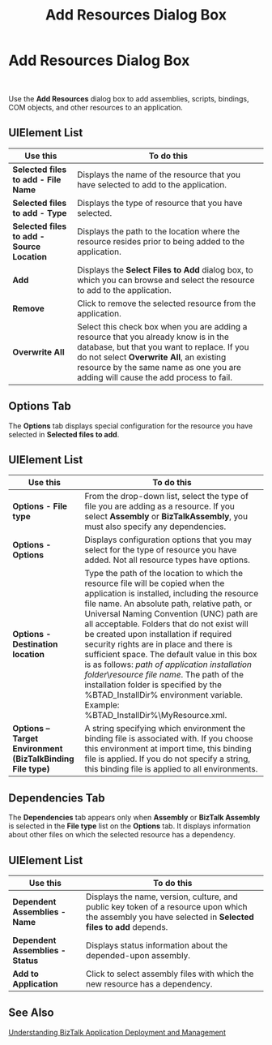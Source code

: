 ﻿---
title: Add Resources Dialog Box
TOCTitle: Add Resources Dialog Box
ms:assetid: c3e28cea-aeb2-4d93-a45e-faaa5a6d6533
ms:mtpsurl: https://msdn.microsoft.com/library/Aa547874(v=BTS.80)
ms:contentKeyID: 51531139
ms.date: 08/30/2017
mtps_version: v=BTS.80
f1_keywords:
- bts10.admin.resources.add
---

# Add Resources Dialog Box

 

Use the **Add Resources** dialog box to add assemblies, scripts, bindings, COM objects, and other resources to an application.

## UIElement List

<table>
<thead>
<tr class="header">
<th>Use this</th>
<th>To do this</th>
</tr>
</thead>
<tbody>
<tr class="odd">
<td><strong>Selected files to add - File Name</strong></td>
<td>Displays the name of the resource that you have selected to add to the application.</td>
</tr>
<tr class="even">
<td><strong>Selected files to add - Type</strong></td>
<td>Displays the type of resource that you have selected.</td>
</tr>
<tr class="odd">
<td><strong>Selected files to add - Source Location</strong></td>
<td>Displays the path to the location where the resource resides prior to being added to the application.</td>
</tr>
<tr class="even">
<td><strong>Add</strong></td>
<td>Displays the <strong>Select Files to Add</strong> dialog box, to which you can browse and select the resource to add to the application.</td>
</tr>
<tr class="odd">
<td><strong>Remove</strong></td>
<td>Click to remove the selected resource from the application.</td>
</tr>
<tr class="even">
<td><strong>Overwrite All</strong></td>
<td>Select this check box when you are adding a resource that you already know is in the database, but that you want to replace. If you do not select <strong>Overwrite All</strong>, an existing resource by the same name as one you are adding will cause the add process to fail.</td>
</tr>
</tbody>
</table>


## Options Tab

The **Options** tab displays special configuration for the resource you have selected in **Selected files to add**.

## UIElement List

<table>
<thead>
<tr class="header">
<th>Use this</th>
<th>To do this</th>
</tr>
</thead>
<tbody>
<tr class="odd">
<td><strong>Options - File type</strong></td>
<td>From the drop-down list, select the type of file you are adding as a resource. If you select <strong>Assembly</strong> or <strong>BizTalkAssembly</strong>, you must also specify any dependencies.</td>
</tr>
<tr class="even">
<td><strong>Options - Options</strong></td>
<td>Displays configuration options that you may select for the type of resource you have added. Not all resource types have options.</td>
</tr>
<tr class="odd">
<td><strong>Options - Destination location</strong></td>
<td>Type the path of the location to which the resource file will be copied when the application is installed, including the resource file name. An absolute path, relative path, or Universal Naming Convention (UNC) path are all acceptable. Folders that do not exist will be created upon installation if required security rights are in place and there is sufficient space. The default value in this box is as follows: <em>path of application installation folder</em>\<em>resource file name</em>. The path of the installation folder is specified by the %BTAD_InstallDir% environment variable. Example: %BTAD_InstallDir%\MyResource.xml.</td>
</tr>
<tr class="even">
<td><strong>Options – Target Environment (BizTalkBinding File type)</strong></td>
<td>A string specifying which environment the binding file is associated with. If you choose this environment at import time, this binding file is applied. If you do not specify a string, this binding file is applied to all environments.</td>
</tr>
</tbody>
</table>


## Dependencies Tab

The **Dependencies** tab appears only when **Assembly** or **BizTalk Assembly** is selected in the **File type** list on the **Options** tab. It displays information about other files on which the selected resource has a dependency.

## UIElement List

<table>
<thead>
<tr class="header">
<th>Use this</th>
<th>To do this</th>
</tr>
</thead>
<tbody>
<tr class="odd">
<td><strong>Dependent Assemblies - Name</strong></td>
<td>Displays the name, version, culture, and public key token of a resource upon which the assembly you have selected in <strong>Selected files to add</strong> depends.</td>
</tr>
<tr class="even">
<td><strong>Dependent Assemblies - Status</strong></td>
<td>Displays status information about the depended-upon assembly.</td>
</tr>
<tr class="odd">
<td><strong>Add to Application</strong></td>
<td>Click to select assembly files with which the new resource has a dependency.</td>
</tr>
</tbody>
</table>


## See Also

[Understanding BizTalk Application Deployment and Management](https://msdn.microsoft.com/library/aa560022\(v=bts.80\))

